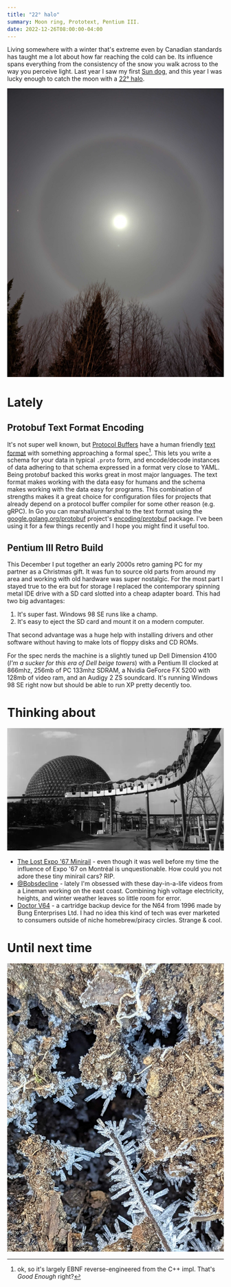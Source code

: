 ```yaml
---
title: "22° halo"
summary: Moon ring, Prototext, Pentium III.
date: 2022-12-26T08:00:00-04:00
---
```


Living somewhere with a winter that's extreme even by Canadian standards has
taught me a lot about how far reaching the cold can be. Its influence spans
everything from the consistency of the snow you walk across to the way you
perceive light. Last year I saw my first [Sun dog], and this year I was lucky
enough to catch the moon with a [22° halo][22 halo].

![Moon halo](./moon_halo.jpg)

[Sun dog]: https://en.wikipedia.org/wiki/Sun_dog
[22 halo]: https://en.wikipedia.org/wiki/22%C2%B0_halo

# Lately

## Protobuf Text Format Encoding

It's not super well known, but [Protocol Buffers] have a human friendly [text
format] with something approaching a formal spec[^1]. This lets you write
a schema for your data in typical `.proto` form, and encode/decode
instances of data adhering to that schema expressed in a format very close to
YAML. Being protobuf backed this works great in most major languages. The text
format makes working with the data easy for humans and the schema makes working
with the data easy for programs. This combination of strengths makes it a great
choice for configuration files for projects that already depend on a protocol
buffer compiler for some other reason (e.g. gRPC). In Go you can
marshal/unmarshal to the text format using the
[google.golang.org/protobuf][go-proto] project's [encoding/protobuf] package.
I've been using it for a few things recently and I hope you might find it useful
too.

[Protocol Buffers]: https://developers.google.com/protocol-buffers
[text format]: https://developers.google.com/protocol-buffers/docs/text-format-spec
[go-proto]: https://google.golang.org/protobuf
[encoding/protobuf]: https://pkg.go.dev/google.golang.org/protobuf/encoding/prototext

[^1]: ok, so it's largely EBNF reverse-engineered from the C++ impl. That's
  _Good Enough_ right?

## Pentium III Retro Build

This December I put together an early 2000s retro gaming PC for my partner as
a Christmas gift. It was fun to source old parts from around my area and
working with old hardware was super nostalgic. For the most part I stayed true
to the era but for storage I replaced the contemporary spinning metal IDE drive
with a SD card slotted into a cheap adapter board. This had two big advantages:

1. It's super fast. Windows 98 SE runs like a champ.
2. It's easy to eject the SD card and mount it on a modern computer.

That second advantage was a huge help with installing drivers and other software
without having to make lots of floppy disks and CD ROMs.

For the spec nerds the machine is a slightly tuned up Dell Dimension 4100 (_I'm
a sucker for this era of Dell beige towers_) with a Pentium III clocked at
866mhz, 256mb of PC 133mhz SDRAM, a Nvidia GeForce FX 5200 with 128mb of video
ram, and an Audigy 2 ZS soundcard. It's running Windows 98 SE right now but
should be able to run XP pretty decently too.

# Thinking about

![Minirail](./minirail.png)

* [The Lost Expo '67 Minirail][Minirail] - even though it was well before my
  time the influence of Expo '67 on Montréal is unquestionable. How could you
  not adore these tiny minirail cars? RIP.
* [@Bobsdecline] - lately I'm obsessed with these day-in-a-life videos from
  a Lineman working on the east coast. Combining high voltage electricity,
  heights, and winter weather leaves so little room for error.
* [Doctor V64] - a cartridge backup device for the N64 from 1996 made by Bung
  Enterprises Ltd. I had no idea this kind of tech was ever marketed to
  consumers outside of niche homebrew/piracy circles. Strange & cool.

[Minirail]: https://www.cbc.ca/radio/thecurrent/montreal-minirail-demolition-1.6662944
[@Bobsdecline]: https://www.youtube.com/@Bobsdecline
[Doctor V64]: https://en.wikipedia.org/wiki/Doctor_V64

# Until next time

![Ice crystals](./ice.jpg)


